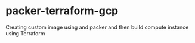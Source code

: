 # packer-terraform-gcp
Creating custom image using and packer and then build compute instance using Terraform
